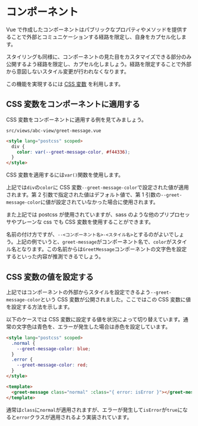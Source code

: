 # コンポーネント

Vue で作成したコンポーネントはパブリックなプロパティやメソッドを提供することで外部とコミュニケーションする経路を限定し、自身をカプセル化します。

スタイリングも同様に、コンポーネントの見た目をカスタマイズできる部分のみ公開するよう経路を限定し、カプセル化しましょう。経路を限定することで外部から意図しないスタイル変更が行われなくなります。

この機能を実現するには [CSS 変数](/styling/css-variables/index.md) を利用します。

## CSS 変数をコンポーネントに適用する

CSS 変数をコンポーネントに適用する例を見てみましょう。

`src/views/abc-view/greet-message.vue`

```html
<style lang="postcss" scoped>
  div {
    color: var(--greet-message-color, #f44336);
  }
</style>
```

CSS 変数を適用するには`var()`関数を使用します。

上記では`div`の`color`に CSS 変数`--greet-message-color`で設定された値が適用されます。第 2 引数で指定された値はデフォルト値で、第 1 引数の`--greet-message-color`に値が設定されていなかった場合に使用されます。

また上記では postcss が使用されていますが、sass のような他のプリプロセッサやプレーンな css でも CSS 変数を使用することができます。

名前の付け方ですが、`--<コンポーネント名>-<スタイル名>`とするのがよいでしょう。上記の例でいうと、`greet-message`がコンポーネント名で、`color`がスタイル名となります。この名前からは`GreetMessage`コンポーネントの文字色を設定するといった内容が推測できるでしょう。

## CSS 変数の値を設定する

上記ではコンポーネントの外部からスタイルを設定できるよう`--greet-message-color`という CSS 変数が公開されました。ここではこの CSS 変数に値を設定する方法を示します。

以下のケースでは CSS 変数に設定する値を状況によって切り替えています。通常の文字色は青色を、エラーが発生した場合は赤色を設定しています。

```html
<style lang="postcss" scoped>
  .normal {
    --greet-message-color: blue;
  }
  .error {
    --greet-message-color: red;
  }
</style>

<template>
  <greet-message class="normal" :class="{ error: isError }"></greet-message>
</template>
```

通常は`class`に`normal`が適用されますが、エラーが発生して`isError`が`true`になると`error`クラスが適用されるよう実装されています。
